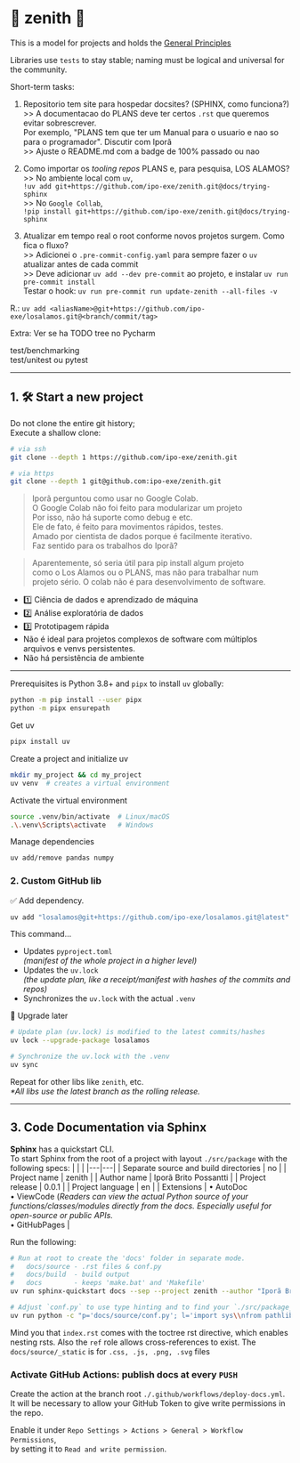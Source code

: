 # 🌟 zenith 🌟
This is a model for projects and holds the [General Principles](https://github.com/ipo-exe/zenith/blob/main/principles.md)

Libraries use `tests` to stay stable; naming must be logical and universal for the community.

Short-term tasks: 
1. Repositorio tem site para hospedar docsites? (SPHINX, como funciona?)  
  \>> A documentacao do PLANS deve ter certos `.rst` que queremos evitar sobrescrever.   
  Por exemplo, "PLANS tem que ter um Manual para o usuario e nao so para o programador". Discutir com Iporã  
  \>> Ajuste o README.md com a badge de 100% passado ou nao

1. Como importar os _tooling repos_ PLANS e, para pesquisa, LOS ALAMOS?  
  \>> No ambiente local com `uv`,  
  `!uv add git+https://github.com/ipo-exe/zenith.git@docs/trying-sphinx`  
  \>> No `Google Collab`,  
  `!pip install git+https://github.com/ipo-exe/zenith.git@docs/trying-sphinx`


1. Atualizar em tempo real o root conforme novos projetos surgem. Como fica o fluxo?  
   \>> Adicionei o `.pre-commit-config.yaml` para sempre fazer o `uv` atualizar antes de cada commit  
   \>> Deve adicionar `uv add --dev pre-commit` ao projeto, e instalar `uv run pre-commit install`  
   Testar o hook: `uv run pre-commit run update-zenith --all-files -v`

R.: `uv add <aliasName>@git+https://github.com/ipo-exe/losalamos.git@<branch/commit/tag>`

Extra: Ver se ha TODO tree no Pycharm

test/benchmarking  
test/unitest ou pytest  

---

## 1. 🛠️ Start a new project
Do not clone the entire git history;  
Execute a shallow clone:  
```bash
# via ssh
git clone --depth 1 https://github.com/ipo-exe/zenith.git

# via https
git clone --depth 1 git@github.com:ipo-exe/zenith.git
```

> Iporã perguntou como usar no Google Colab.  
O Google Colab não foi feito para modularizar um projeto  
Por isso, não há suporte como debug e etc.  
Ele de fato, é feito para movimentos rápidos, testes.  
Amado por cientista de dados porque é facilmente iterativo.  
Faz sentido para os trabalhos do Iporã? 

> Aparentemente, só seria útil para pip install algum projeto  
como o Los Alamos ou o PLANS, mas não para trabalhar num  
projeto sério. O colab não é para desenvolvimento de software.

- 1️⃣ Ciência de dados e aprendizado de máquina
- 2️⃣ Análise exploratória de dados
- 3️⃣ Prototipagem rápida
- Não é ideal para projetos complexos de software com múltiplos arquivos e venvs persistentes.
- Não há persistência de ambiente

---

Prerequisites is Python 3.8+ and `pipx` to install `uv` globally:
```bash
python -m pip install --user pipx
python -m pipx ensurepath
```
Get uv
```bash
pipx install uv
```
Create a project and initialize uv
```bash
mkdir my_project && cd my_project
uv venv  # creates a virtual environment
```
Activate the virtual environment
```bash
source .venv/bin/activate  # Linux/macOS
.\.venv\Scripts\activate   # Windows
```
Manage dependencies
```bash
uv add/remove pandas numpy
```
### 2. Custom GitHub lib
✅ Add dependency.
```bash
uv add "losalamos@git+https://github.com/ipo-exe/losalamos.git@latest"
```
This command...
- Updates `pyproject.toml`  
_(manifest of the whole project in a higher level)_
- Updates the `uv.lock`  
_(the update plan, like a receipt/manifest with hashes of the commits and repos)_
- Synchronizes the `uv.lock` with the actual `.venv`

🔄 Upgrade later
```bash
# Update plan (uv.lock) is modified to the latest commits/hashes
uv lock --upgrade-package losalamos

# Synchronize the uv.lock with the .venv
uv sync
```
Repeat for other libs like `zenith`, etc.  
_*All libs use the latest branch as the rolling release._

---

## 3. Code Documentation via Sphinx

**Sphinx** has a quickstart CLI.  
To start Sphinx from the root of a project with layout `./src/package` with the following specs:
| | |
|---|---|
| Separate source and build directories | no |
| Project name | zenith |
| Author name | Iporã Brito Possantti |
| Project release | 0.0.1 |
| Project language | en   |
| Extensions | • AutoDoc <br>• ViewCode (_Readers can view the actual Python source of your functions/classes/modules directly from the docs. Especially useful for open-source or public APIs._ <br>• GitHubPages |

Run the following:
```bash
# Run at root to create the 'docs' folder in separate mode.
#   docs/source - .rst files & conf.py
#   docs/build  - build output
#   docs        - keeps 'make.bat' and 'Makefile'
uv run sphinx-quickstart docs --sep --project zenith --author "Iporã Brito Possantti" --release 0.0.1 --language en --ext-autodoc --ext-viewcode --ext-githubpages

# Adjust `conf.py` to use type hinting and to find your `./src/package_name`
uv run python -c "p='docs/source/conf.py'; l='import sys\\nfrom pathlib import Path\\n\\n# Allow sphinx to find the package\\nconf_dir = Path(__file__).parent\nsys.path.insert(0, str((conf_dir.parent.parent / \"src\").resolve()))\\n\\n# Enable autodoc using type hinting annotations\\nautodoc_typehints = \"description\"\\n\\n'; c=open(p, encoding='utf-8').read(); open(p, 'w', encoding='utf-8').write(l + c)"
```

Mind you that `index.rst` comes with the toctree rst directive, which enables nesting rsts. Also the `ref` role allows cross-references to exist. The `docs/source/_static` is for `.css, .js, .png, .svg` files

### **Activate GitHub Actions**: publish docs at every `PUSH`

Create the action at the branch root `./.github/workflows/deploy-docs.yml`.  
It will be necessary to allow your GitHub Token to give write permissions in the repo.

Enable it under `Repo Settings > Actions > General > Workflow Permissions`,  
by setting it to `Read and write permission`.